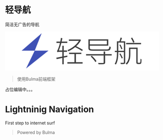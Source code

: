 # 轻导航
简洁无广告的导航

![logo](logo.png)
>使用Bulma前端框架

占位编辑中。。。

# Lightninig Navigation
First step to internet surf

>Powered by Bulma
